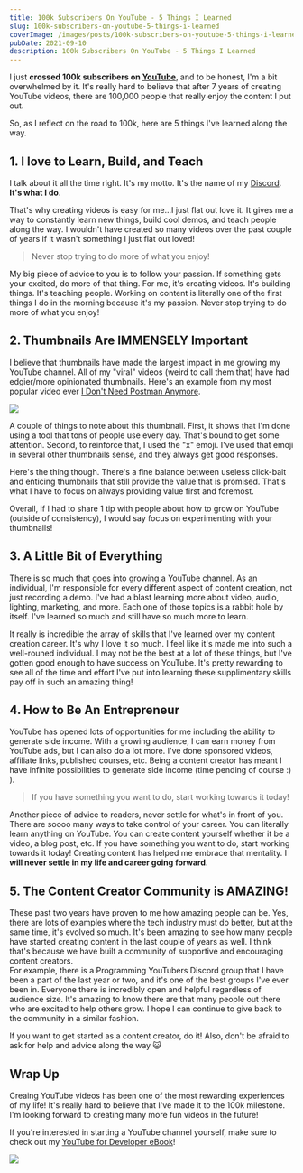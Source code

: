 ```yaml
---
title: 100k Subscribers On YouTube - 5 Things I Learned
slug: 100k-subscribers-on-youtube-5-things-i-learned
coverImage: /images/posts/100k-subscribers-on-youtube-5-things-i-learned/cover.jpg
pubDate: 2021-09-10
description: 100k Subscribers On YouTube - 5 Things I Learned
---
```


I just **crossed 100k subscribers on [YouTube](https://www.youtube.com/c/jamesqquick)**, and to be honest, I'm a bit overwhelmed by it. It's really hard to believe that after 7 years of creating YouTube videos, there are 100,000 people that really enjoy the content I put out.

So, as I reflect on the road to 100k, here are 5 things I've learned along the way.

## 1\. I love to Learn, Build, and Teach

I talk about it all the time right. It's my motto. It's the name of my [Discord](http://learnbuildteach.com/). **It's what I do**.

That's why creating videos is easy for me...I just flat out love it. It gives me a way to constantly learn new things, build cool demos, and teach people along the way. I wouldn't have created so many videos over the past couple of years if it wasn't something I just flat out loved!

> Never stop trying to do more of what you enjoy!

My big piece of advice to you is to follow your passion. If something gets your excited, do more of that thing. For me, it's creating videos. It's building things. It's teaching people. Working on content is literally one of the first things I do in the morning because it's my passion. Never stop trying to do more of what you enjoy!

## 2\. Thumbnails Are IMMENSELY Important

I believe that thumbnails have made the largest impact in me growing my YouTube channel. All of my "viral" videos (weird to call them that) have had edgier/more opinionated thumbnails. Here's an example from my most popular video ever [I Don't Need Postman Anymore](https://youtu.be/AbCTlemwZ1k).

![](/images/100k-subscribers-on-youtube-5-things-i-learned/1.png)

A couple of things to note about this thumbnail. First, it shows that I'm done using a tool that tons of people use every day. That's bound to get some attention. Second, to reinforce that, I used the "x" emoji. I've used that emoji in several other thumbnails sense, and they always get good responses.

Here's the thing though. There's a fine balance between useless click-bait and enticing thumbnails that still provide the value that is promised. That's what I have to focus on always providing value first and foremost.

Overall, If I had to share 1 tip with people about how to grow on YouTube (outside of consistency), I would say focus on experimenting with your thumbnails!

## 3\. A Little Bit of Everything

There is so much that goes into growing a YouTube channel. As an individual, I'm responsible for every different aspect of content creation, not just recording a demo. I've had a blast learning more about video, audio, lighting, marketing, and more. Each one of those topics is a rabbit hole by itself. I've learned so much and still have so much more to learn.

It really is incredible the array of skills that I've learned over my content creation career. It's why I love it so much. I feel like it's made me into such a well-rouned individual. I may not be the best at a lot of these things, but I've gotten good enough to have success on YouTube. It's pretty rewarding to see all of the time and effort I've put into learning these supplimentary skills pay off in such an amazing thing!

## 4\. How to Be An Entrepreneur

YouTube has opened lots of opportunities for me including the ability to generate side income. With a growing audience, I can earn money from YouTube ads, but I can also do a lot more. I've done sponsored videos, affiliate links, published courses, etc. Being a content creator has meant I have infinite possibilities to generate side income (time pending of course :) ).

> If you have something you want to do, start working towards it today!

Another piece of advice to readers, never settle for what's in front of you. There are soooo many ways to take control of your career. You can literally learn anything on YouTube. You can create content yourself whether it be a video, a blog post, etc. If you have something you want to do, start working towards it today! Creating content has helped me embrace that mentality. I **will never settle in my life and career going forward**.

## 5\. The Content Creator Community is AMAZING!

These past two years have proven to me how amazing people can be. Yes, there are lots of examples where the tech industry must do better, but at the same time, it's evolved so much. It's been amazing to see how many people have started creating content in the last couple of years as well. I think that's because we have built a community of supportive and encouraging content creators.  
For example, there is a Programming YouTubers Discord group that I have been a part of the last year or two, and it's one of the best groups I've ever been in. Everyone there is incredibly open and helpful regardless of audience size. It's amazing to know there are that many people out there who are excited to help others grow. I hope I can continue to give back to the community in a similar fashion.

If you want to get started as a content creator, do it! Also, don't be afraid to ask for help and advice along the way 😺

## Wrap Up

Creaing YouTube videos has been one of the most rewarding experiences of my life! It's really hard to believe that I've made it to the 100k milestone. I'm looking forward to creating many more fun videos in the future!

If you're interested in starting a YouTube channel yourself, make sure to check out my [YouTube for Developer eBook](https://youtubefordevelopers.com/)!

![](/images/100k-subscribers-on-youtube-5-things-i-learned/2.png)
